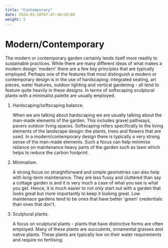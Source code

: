 ```yaml
---
title: "Contemporary"
date: 2024-03-28T07:47:16+10:00
weight: 5
---
```


# Modern/Contemporary

The modern or contemporary garden certainly lends itself more readily to sustainable practices. While there are many different ideas of what makes a modern design 'modern' there are a few key principles that are typically employed. Perhaps one of the features that most distinguish a modern or contemporary design is in the use of hardscaping: integrated seating, art pieces, water features, outdoor lighting and vertical gardening - all tend to feature quite heavily in these designs. In terms of softscaping sculptural plants with a minimalist palette are usually employed. 

1. Hardscaping/softscaping balance. 

    When we are talking about hardscaping we are usually talking about the man-made elements of the garden. This includes gravel pathways, pavers outdoor living spaces. Softscaping refers specifically to the living elements of the landscape design: the plants, trees and flowers that are used. In a modern/contemporary design there is typically a very strong sense of the man-made elements. Such a focus can help minimise reliance on maintenance heavy parts of the garden such as lawn which helps to reduce the carbon footprint. 

2. Minimalism. 

    A strong focus on straightforward and simple geometries can also help with long-term maintenance. They are less fussy and cluttered than say a cottage garden is and it is very much a case of what you see is what you get. Hence, it is much easier to not only start out with a garden that looks great but more importantly to keep it looking great. Low maintenace gardens tend to be ones that have better 'green' credentials than ones that don't. 

3. Sculptural plants.

    A focus on sculptural plants - plants that have distinctive forms are often employed. Many of these plants are succulents, ornamental grasses and native plants. These plants are typically low on their water requirements and require no fertlising.
